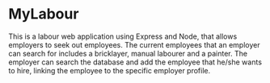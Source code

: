 # MyLabour
This is a labour web application using Express and Node, that allows employers to seek out employees. The current employees that an employer can search for includes a bricklayer, manual labourer and a painter. The employer can search the database and add the employee that he/she wants to hire, linking the employee to the specific employer profile.
